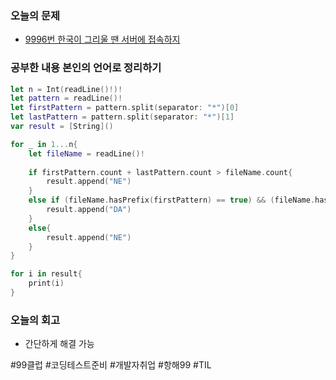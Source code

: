 ### 오늘의 문제
- [9996번 한국이 그리울 땐 서버에 접속하지](https://www.acmicpc.net/problem/9996)
### 공부한 내용 본인의 언어로 정리하기
```swift
let n = Int(readLine()!)!
let pattern = readLine()!
let firstPattern = pattern.split(separator: "*")[0]
let lastPattern = pattern.split(separator: "*")[1]
var result = [String]()

for _ in 1...n{
    let fileName = readLine()!
    
    if firstPattern.count + lastPattern.count > fileName.count{
        result.append("NE")
    }
    else if (fileName.hasPrefix(firstPattern) == true) && (fileName.hasSuffix(lastPattern) == true){
        result.append("DA")
    }
    else{
        result.append("NE")
    }
}

for i in result{
    print(i)
}
```
### 오늘의 회고
- 간단하게 해결 가능

#99클럽 #코딩테스트준비 #개발자취업 #항해99 #TIL